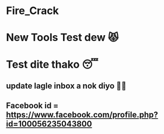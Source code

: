# Fire_Crack
# New Tools Test dew 😾
# Test dite thako 😴
## update lagle inbox a nok diyo 🤷‍♂️
## Facebook id = https://www.facebook.com/profile.php?id=100056235043800
